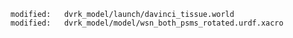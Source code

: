 	modified:   dvrk_model/launch/davinci_tissue.world
	modified:   dvrk_model/model/wsn_both_psms_rotated.urdf.xacro
